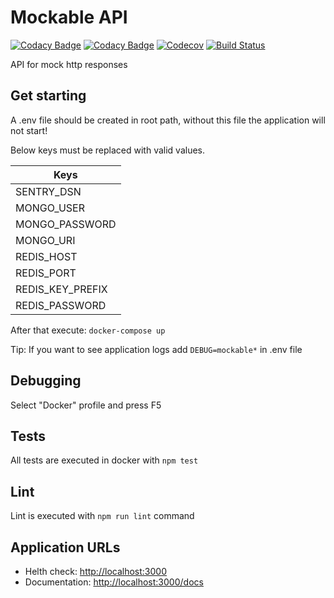 # Mockable API

[![Codacy Badge](https://api.codacy.com/project/badge/Grade/cb9883b4f4f64022a3d97cb5fc1255ca)](https://app.codacy.com/manual/magaum/mockable-api?utm_source=github.com&utm_medium=referral&utm_content=magaum/mockable-api&utm_campaign=Badge_Grade_Dashboard)
[![Codacy Badge](https://app.codacy.com/project/badge/Grade/9cd72c32c3c04401b34b4ea7e811044c)](https://www.codacy.com/manual/magaum/mockable-api?utm_source=github.com&utm_medium=referral&utm_content=magaum/mockable-api&utm_campaign=Badge_Grade)
[![Codecov](https://codecov.io/gh/magaum/mockable-api/branch/master/graph/badge.svg)](https://codecov.io/gh/magaum/mockable-api)
[![Build Status](https://travis-ci.org/magaum/mockable-api.svg?branch=master)](https://travis-ci.org/magaum/mockable-api)

API for mock http responses

## Get starting

A .env file should be created in root path, without this file the application will not start!

Below keys must be replaced with valid values.

| Keys              |
| ----------------- |
| SENTRY_DSN        |
| MONGO_USER        |
| MONGO_PASSWORD    |
| MONGO_URI         |
| REDIS_HOST        |
| REDIS_PORT        |
| REDIS_KEY_PREFIX  |
| REDIS_PASSWORD    |

After that execute: `docker-compose up`

Tip: If you want to see application logs add `DEBUG=mockable*` in .env file

## Debugging

Select "Docker" profile and press F5

## Tests

All tests are executed in docker with `npm test`

## Lint

Lint is executed with `npm run lint` command

## Application URLs

- Helth check: <http://localhost:3000>
- Documentation: <http://localhost:3000/docs>
